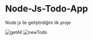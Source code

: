 # Node-Js-Todo-App
Node js ile geliştirdiğim ilk proje 

![getAll](https://user-images.githubusercontent.com/109900633/180644198-9b240bfd-40f4-42bd-95fe-2f61491dad16.png)
![newTodo](https://user-images.githubusercontent.com/109900633/180644200-08b0188f-fb71-45b5-b82b-16fdff3c8429.png)

